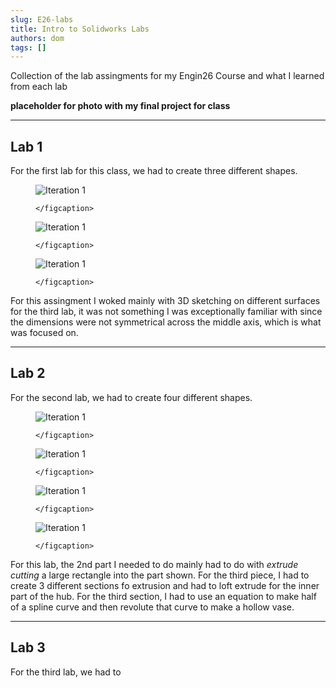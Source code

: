 ```yaml
---
slug: E26-labs
title: Intro to Solidworks Labs
authors: dom
tags: []
---
```


Collection of the lab assingments for my Engin26 Course and what I learned from each lab

**placeholder for photo with my final project for class**


<!-- truncate -->

---

## Lab 1

For the first lab for this class, we had to create three different shapes.

<div style={{ display: 'grid', gridTemplateColumns: 'repeat(3, 1fr)', gap: '2rem', marginTop: '2rem' }}>

  <figure id="fig-1" style={{ margin: 0 }}>
    <img src={require('./lb1_1.png').default} alt="Iteration 1" style={{ width: '100%' }} />
    <figcaption style={{ textAlign: 'center', marginTop: '0.5rem', fontStyle: 'italic' }}>
     
    </figcaption>
  </figure>

  <figure id="fig-1" style={{ margin: 0 }}>
    <img src={require('./lb1_2.png').default} alt="Iteration 1" style={{ width: '100%' }} />
    <figcaption style={{ textAlign: 'center', marginTop: '0.5rem', fontStyle: 'italic' }}>
    
    </figcaption>
  </figure>

<figure id="fig-1" style={{ margin: 0 }}>
    <img src={require('./lb1_3.png').default} alt="Iteration 1" style={{ width: '100%' }} />
    <figcaption style={{ textAlign: 'center', marginTop: '0.5rem', fontStyle: 'italic' }}>
    
    </figcaption>
  </figure>

</div>

For this assingment I woked mainly with 3D sketching on different surfaces for the third lab, it was not something I was exceptionally familiar with since the dimensions were not symmetrical across the middle axis, which is what was focused on.

--- 

## Lab 2

For the second lab, we had to create four different shapes.

<div style={{ display: 'grid', gridTemplateColumns: 'repeat(4, 1fr)', gap: '2rem', marginTop: '2rem' }}>

  <figure id="fig-1" style={{ margin: 0 }}>
    <img src={require('./lb2_1.png').default} alt="Iteration 1" style={{ width: '100%' }} />
    <figcaption style={{ textAlign: 'center', marginTop: '0.5rem', fontStyle: 'italic' }}>
     
    </figcaption>
  </figure>

  <figure id="fig-1" style={{ margin: 0 }}>
    <img src={require('./lb2_2.png').default} alt="Iteration 1" style={{ width: '100%' }} />
    <figcaption style={{ textAlign: 'center', marginTop: '0.5rem', fontStyle: 'italic' }}>
    
    </figcaption>
  </figure>

  <figure id="fig-1" style={{ margin: 0 }}>
    <img src={require('./lb2_3.png').default} alt="Iteration 1" style={{ width: '100%' }} />
    <figcaption style={{ textAlign: 'center', marginTop: '0.5rem', fontStyle: 'italic' }}>
     
    </figcaption>
  </figure>

  <figure id="fig-1" style={{ margin: 0 }}>
    <img src={require('./lb2_4.png').default} alt="Iteration 1" style={{ width: '100%' }} />
    <figcaption style={{ textAlign: 'center', marginTop: '0.5rem', fontStyle: 'italic' }}>
    
    </figcaption>
  </figure>


</div>


For this lab, the 2nd part I needed to do mainly had to do with *extrude cutting* a large rectangle into the part shown. For the third piece, I had to create 3 different sections fo extrusion and had to loft extrude for the inner part of the hub. For the third section, I had to use an equation to make half of a spline curve and then revolute that curve to make a hollow vase.

---

## Lab 3

For the third lab, we had to
